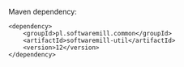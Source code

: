 Maven dependency:

    <dependency>
        <groupId>pl.softwaremill.common</groupId>
        <artifactId>softwaremill-util</artifactId>
        <version>12</version>
    </dependency>
